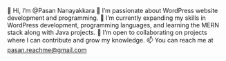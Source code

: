 👋 Hi, I’m @Pasan Nanayakkara
👀 I’m passionate about WordPress website development and programming.
🌱 I’m currently expanding my skills in WordPress development, programming languages, and learning the MERN stack along with Java projects.
💞️ I’m open to collaborating on projects where I can contribute and grow my knowledge.
📫 You can reach me at pasan.reachme@gmail.com

<!---
pasan899/pasan899 is a ✨ special ✨ repository because its `README.md` (this file) appears on your GitHub profile.
You can click the Preview link to take a look at your changes.
--->
